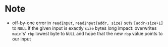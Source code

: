 # Note

- off-by-one error in `readInput`, `readInput(addr, size)` sets `[addr+size+1]` to `NULL` if the given input is exactly `size` bytes long
    impact: overwrites `main`'s' `rbp` lowest byte to `NULL` and hope that the new `rbp` value points to our input
